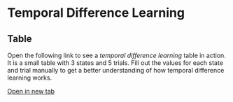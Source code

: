 # Temporal Difference Learning

## Table

Open the following link to see a *temporal difference learning* table in action. It is a small table with 3 states and 5 trials. Fill out the values for each state and trial manually to get a better understanding of how temporal difference learning works.

<a href="https://younesstrittmatter.github.io/teaching/_static/machine-learning/td/td-table.html" target="_blank">Open in new tab</a>

